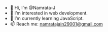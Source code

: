 - 👋 Hi, I’m @Namrata-J
- 👀 I’m interested in web development.
- 🌱 I’m currently learning JavaScript.
- 📫 Reach me:
     namratajain29001@gmail.com
    
<!---
Namrata-J/Namrata-J is a ✨ special ✨ repository because its `README.md` (this file) appears on your GitHub profile.
You can click the Preview link to take a look at your changes.
--->
